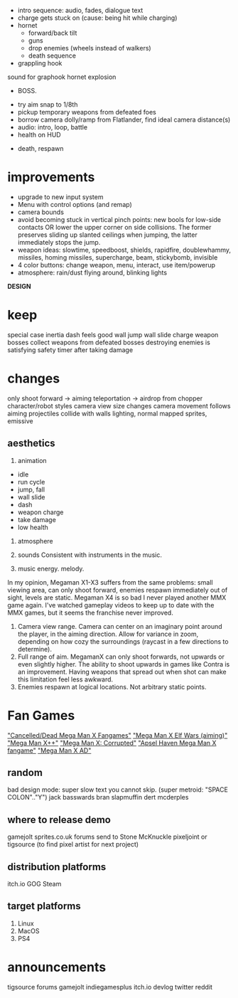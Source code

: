 
+ intro sequence: audio, fades, dialogue text
+ charge gets stuck on (cause: being hit while charging)
+ hornet
  + forward/back tilt
  + guns
  + drop enemies (wheels instead of walkers)
  + death sequence
+ grappling hook

sound for graphook
hornet explosion

* BOSS.
- try aim snap to 1/8th
- pickup temporary weapons from defeated foes
- borrow camera dolly/ramp from Flatlander, find ideal camera distance(s)
- audio: intro, loop, battle
- health on HUD
* death, respawn

# improvements
- upgrade to new input system
- Menu with control options (and remap)
- camera bounds
- avoid becoming stuck in vertical pinch points: new bools for low-side contacts OR lower the upper corner on side collisions. The former preserves sliding up slanted ceilings when jumping, the latter immediately stops the jump.
- weapon ideas: slowtime, speedboost, shields, rapidfire, doublewhammy, missiles, homing missiles, supercharge, beam, stickybomb, invisible
- 4 color buttons: change weapon, menu, interact, use item/powerup
- atmosphere: rain/dust flying around, blinking lights


**DESIGN**
# keep
special case inertia
dash feels good
wall jump
wall slide
charge weapon
bosses
collect weapons from defeated bosses
destroying enemies is satisfying
safety timer after taking damage

# changes
only shoot forward -> aiming
teleportation -> airdrop from chopper
character/robot styles
camera view size changes
camera movement follows aiming
projectiles collide with walls
lighting, normal mapped sprites, emissive


## aesthetics
1. animation
- idle
- run cycle
- jump, fall
- wall slide
- dash
- weapon charge
- take damage
- low health

1. atmosphere

2. sounds
Consistent with instruments in the music.

3. music
energy. melody.


In my opinion, Megaman X1-X3 suffers from the same problems: small viewing area, can only shoot forward, enemies respawn immediately out of sight, levels are static.
Megaman X4 is so bad I never played another MMX game again. I've watched gameplay videos to keep up to date with the MMX games, but it seems the franchise never improved.

1. Camera view range.
Camera can center on an imaginary point around the player, in the aiming direction. Allow for variance in zoom, depending on how cozy the surroundings (raycast in a few directions to determine).
2. Full range of aim.
MegamanX can only shoot forwards, not upwards or even slightly higher. The ability to shoot upwards in games like Contra is an improvement. Having weapons that spread out when shot can make this limitation feel less awkward.
3. Enemies respawn at logical locations.
Not arbitrary static points.

# Fan Games

["Cancelled/Dead Mega Man X Fangames"](https://www.youtube.com/watch?v=PB8pMBSK8AU)
["Mega Man X Elf Wars (aiming)"](https://youtu.be/xGahhqoooT0?t=109)
["Mega Man X++"](https://www.youtube.com/watch?v=twI3res-obs)
["Mega Man X: Corrupted"](http://www.megamanxcorrupted.com/)
["Apsel Haven Mega Man X fangame"](https://www.youtube.com/watch?v=CwW_cziXs4U)
["Mega Man X AD"](https://reploidsoft.blogspot.com/)

## random
bad design mode: super slow text you cannot skip. (super metroid: "SPACE COLON".."Y")
jack basswards
bran slapmuffin
dert mcderples


## where to release demo
gamejolt
sprites.co.uk forums
send to Stone McKnuckle
pixeljoint or tigsource (to find pixel artist for next project)
## distribution platforms
itch.io
GOG
Steam
## target platforms
1. Linux
2. MacOS
3. PS4
# announcements
tigsource forums
gamejolt
indiegamesplus
itch.io devlog
twitter
reddit
